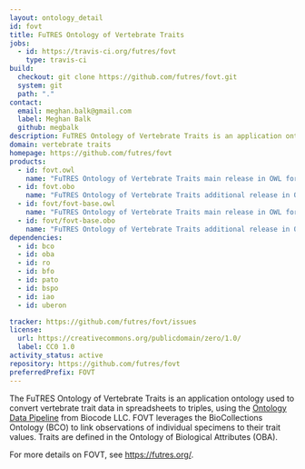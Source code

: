 ```yaml
---
layout: ontology_detail
id: fovt
title: FuTRES Ontology of Vertebrate Traits
jobs:
  - id: https://travis-ci.org/futres/fovt
    type: travis-ci
build:
  checkout: git clone https://github.com/futres/fovt.git
  system: git
  path: "."
contact:
  email: meghan.balk@gmail.com
  label: Meghan Balk
  github: megbalk
description: FuTRES Ontology of Vertebrate Traits is an application ontology used to convert vertebrate trait data in spreadsheet to triples. FOVT leverages the BioCollections Ontology (BCO) to link observations of individual specimens to their trait values. Traits are defined in the Ontology of Biological Attributes (OBA).
domain: vertebrate traits
homepage: https://github.com/futres/fovt
products:
  - id: fovt.owl
    name: "FuTRES Ontology of Vertebrate Traits main release in OWL format"
  - id: fovt.obo
    name: "FuTRES Ontology of Vertebrate Traits additional release in OBO format"
  - id: fovt/fovt-base.owl
    name: "FuTRES Ontology of Vertebrate Traits main release in OWL format"
  - id: fovt/fovt-base.obo
    name: "FuTRES Ontology of Vertebrate Traits additional release in OBO format"
dependencies:
  - id: bco
  - id: oba
  - id: ro
  - id: bfo
  - id: pato
  - id: bspo
  - id: iao
  - id: uberon

tracker: https://github.com/futres/fovt/issues
license:
  url: https://creativecommons.org/publicdomain/zero/1.0/
  label: CC0 1.0
activity_status: active
repository: https://github.com/futres/fovt
preferredPrefix: FOVT
---
```


The FuTRES Ontology of Vertebrate Traits is an application ontology used to convert vertebrate trait data in spreadsheets to triples, using the [Ontology Data Pipeline](https://github.com/biocodellc/ontology-data-pipeline) from Biocode LLC. FOVT leverages the BioCollections Ontology (BCO) to link observations of individual specimens to their trait values. Traits are defined in the Ontology of Biological Attributes (OBA).

For more details on FOVT, see https://futres.org/.

